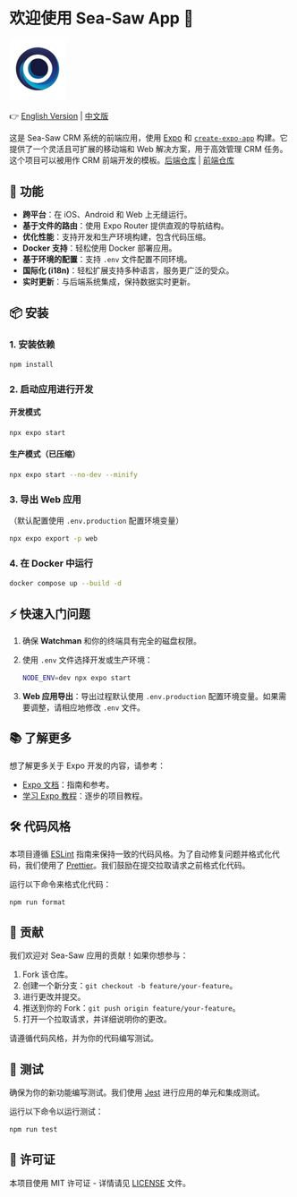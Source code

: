 
# 欢迎使用 Sea-Saw App 👋

<img src="./assets/images/sea-saw-logo.png" style="width: 20%">

👉 [English Version](./README.md) | [中文版](./README_zh.md)

这是 Sea-Saw CRM 系统的前端应用，使用 [Expo](https://expo.dev) 和 [`create-expo-app`](https://www.npmjs.com/package/create-expo-app) 构建。它提供了一个灵活且可扩展的移动端和 Web 解决方案，用于高效管理 CRM 任务。这个项目可以被用作 CRM 前端开发的模板。[后端仓库](https://github.com/Coolister-Ye/sea-saw-server) | [前端仓库](https://github.com/Coolister-Ye/sea-saw-app)

## 🚀 功能

- **跨平台**：在 iOS、Android 和 Web 上无缝运行。
- **基于文件的路由**：使用 Expo Router 提供直观的导航结构。
- **优化性能**：支持开发和生产环境构建，包含代码压缩。
- **Docker 支持**：轻松使用 Docker 部署应用。
- **基于环境的配置**：支持 `.env` 文件配置不同环境。
- **国际化 (i18n)**：轻松扩展支持多种语言，服务更广泛的受众。
- **实时更新**：与后端系统集成，保持数据实时更新。

## 📦 安装

### 1. 安装依赖

```bash
npm install
```

### 2. 启动应用进行开发

#### 开发模式

```bash
npx expo start
```

#### 生产模式（已压缩）

```bash
npx expo start --no-dev --minify
```

### 3. 导出 Web 应用

（默认配置使用 `.env.production` 配置环境变量）

```bash
npx expo export -p web
```

### 4. 在 Docker 中运行

```bash
docker compose up --build -d
```

## ⚡ 快速入门问题

1. 确保 **Watchman** 和你的终端具有完全的磁盘权限。
2. 使用 `.env` 文件选择开发或生产环境：

   ```bash
   NODE_ENV=dev npx expo start
   ```

3. **Web 应用导出**：导出过程默认使用 `.env.production` 配置环境变量。如果需要调整，请相应地修改 `.env` 文件。

## 📚 了解更多

想了解更多关于 Expo 开发的内容，请参考：

- [Expo 文档](https://docs.expo.dev/)：指南和参考。
- [学习 Expo 教程](https://docs.expo.dev/tutorial/introduction/)：逐步的项目教程。

## 🛠 代码风格

本项目遵循 [ESLint](https://eslint.org/) 指南来保持一致的代码风格。为了自动修复问题并格式化代码，我们使用了 [Prettier](https://prettier.io/)。我们鼓励在提交拉取请求之前格式化代码。

运行以下命令来格式化代码：

```bash
npm run format
```

## 🤝 贡献

我们欢迎对 Sea-Saw 应用的贡献！如果你想参与：

1. Fork 该仓库。
2. 创建一个新分支：`git checkout -b feature/your-feature`。
3. 进行更改并提交。
4. 推送到你的 Fork：`git push origin feature/your-feature`。
5. 打开一个拉取请求，并详细说明你的更改。

请遵循代码风格，并为你的代码编写测试。

## 🧪 测试

确保为你的新功能编写测试。我们使用 [Jest](https://jestjs.io/) 进行应用的单元和集成测试。

运行以下命令以运行测试：

```bash
npm run test
```

## 🔑 许可证

本项目使用 MIT 许可证 - 详情请见 [LICENSE](LICENSE) 文件。
